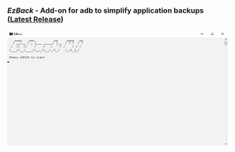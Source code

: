 ### *EzBack* - Add-on for adb to simplify application backups ([Latest Release](https://github.com/qnezor/EzBack/releases/tag/4.1))
![EzBack 4.1](/files/ezback4.1.png)

